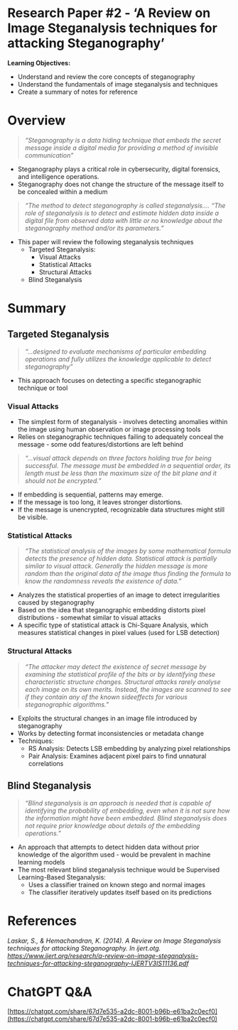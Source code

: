 # Research Paper #2 - ‘A Review on Image Steganalysis techniques for attacking Steganography’

**Learning Objectives:**

- Understand and review the core concepts of steganography
- Understand the fundamentals of image steganalysis and techniques
- Create a summary of notes for reference

# Overview

> *“Steganography is a data hiding technique that embeds the secret message inside a digital media for providing a method of invisible communication”*
> 
- Steganography plays a critical role in cybersecurity, digital forensics, and intelligence operations.
- Steganography does not change the structure of the message itself to be concealed within a medium

> *“The method to detect steganography is called steganalysis…. “The role of steganalysis is to detect and estimate hidden data inside a digital file from observed data with little or no knowledge about the steganography method and/or its parameters.”*
> 
- This paper will review the following steganalysis techniques
    - Targeted Steganalysis:
        - Visual Attacks
        - Statistical Attacks
        - Structural Attacks
    - Blind Steganalysis

# Summary

## Targeted Steganalysis

> *“…designed to evaluate mechanisms of particular embedding operations and fully utilizes the knowledge applicable to detect steganography”*
> 
- This approach focuses on detecting a specific steganographic technique or tool

### Visual Attacks

- The simplest form of steganalysis - involves detecting anomalies within the image using human observation or image processing tools
- Relies on steganographic techniques failing to adequately conceal the message - some odd features/distortions are left behind

> *“…visual attack depends on three factors holding true for being successful. The message must be embedded in a sequential order, its length must be less than the maximum size of the bit plane and it should not be encrypted.”*
> 
- If embedding is sequential, patterns may emerge.
- If the message is too long, it leaves stronger distortions.
- If the message is unencrypted, recognizable data structures might still be visible.

### Statistical Attacks

> *“The statistical analysis of the images by some mathematical formula detects the presence of hidden data. Statistical attack is partially similar to visual attack. Generally the hidden message is more random than the original data of the image thus finding the formula to know the randomness reveals the existence of data.”*
> 
- Analyzes the statistical properties of an image to detect irregularities caused by steganography
- Based on the idea that steganographic embedding distorts pixel distributions - somewhat similar to visual attacks
- A specific type of statistical attack is Chi-Square Analysis, which measures statistical changes in pixel values (used for LSB detection)

### Structural Attacks

> *“The attacker may detect the existence of secret message by examining the statistical profile of the bits or by identifying these characteristic structure changes. Structural attacks rarely analyse each image on its own merits. Instead, the images are scanned to see if they contain any of the known sideeffects for various steganographic algorithms.”*
> 
- Exploits the structural changes in an image file introduced by steganography
- Works by detecting format inconsistencies or metadata change
- Techniques:
    - RS Analysis: Detects LSB embedding by analyzing pixel relationships
    - Pair Analysis:  Examines adjacent pixel pairs to find unnatural correlations

## Blind Steganalysis

> *“Blind steganalysis is an approach is needed that is capable of identifying the probability of embedding, even when it is not sure how the information might have been embedded. Blind steganalysis does not require prior knowledge about details of the embedding operations.”*
> 
- An approach that attempts to detect hidden data without prior knowledge of the algorithm used - would be prevalent in machine learning models
- The most relevant blind steganalysis technique would be Supervised Learning-Based Steganalysis:
    - Uses a classifier trained on known stego and normal images
    - The classifier iteratively updates itself based on its predictions

# References

*Laskar, S., & Hemachandran, K. (2014). A Review on Image Steganalysis techniques for attacking Steganography. In ijert.otg. https://www.ijert.org/research/a-review-on-image-steganalysis-techniques-for-attacking-steganography-IJERTV3IS11136.pdf*

# ChatGPT Q&A

[https://chatgpt.com/share/67d7e535-a2dc-8001-b96b-e61ba2c0ecf0](https://chatgpt.com/share/67d7e535-a2dc-8001-b96b-e61ba2c0ecf0)
